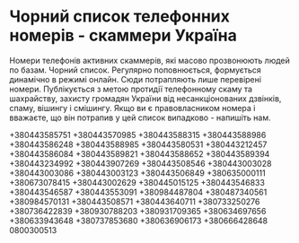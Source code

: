 # Чорний список телефонних номерів - скаммери Україна
Номери телефонів активних скаммерів, які масово прозвонюють людей по базам. Чорний список. Регулярно поповнюється, формується динамічно в режимі онлайн. Сюди потрапляють лише перевірені номери. Публікується з метою протидії телефонному скаму та шахрайству, захисту громадян України від несанкціонованих дзвінків, спаму, вішингу і смішингу. Якщо ви є правовласником номера і вважаєте, що він потрапив у цей список випадково - напишіть нам.

+380443585751
+380443570985
+380443588315
+380443588986
+380443586248
+380443588985
+380443580531
+380443212457
+380443586084
+380443589821
+380443588652
+380443589394
+380443234992
+380443907269
+380443508546
+380443003028
+380443003086
+380443003123
+380443506849
+380635000111
+380673078415
+380443002629
+380445015125
+380443546833
+380443546587
+380443553091
+380984487804
+380487340561
+380984570131
+380443508571
+380443640711
+380733250276
+380736422839
+380930788203
+380931709365
+380634697656
+380633943648
+380737853680
+380636906173
+380666428648
0800300513
